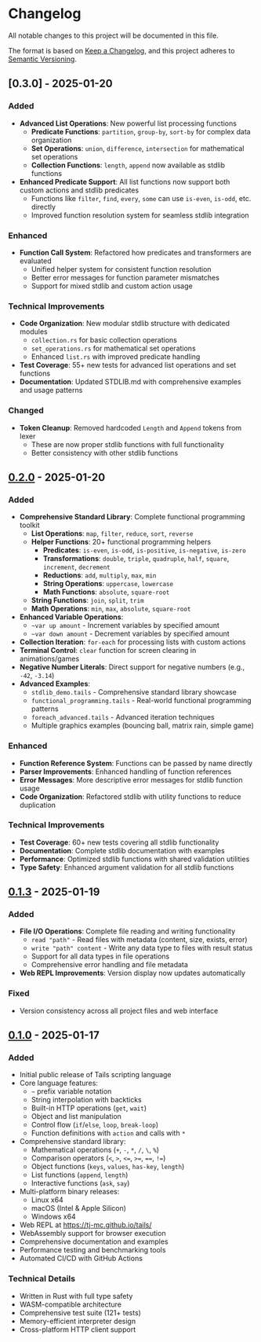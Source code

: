 # Changelog

All notable changes to this project will be documented in this file.

The format is based on [Keep a Changelog](https://keepachangelog.com/en/1.0.0/),
and this project adheres to [Semantic Versioning](https://semver.org/spec/v2.0.0.html).

## [0.3.0] - 2025-01-20

### Added
- **Advanced List Operations**: New powerful list processing functions
  - **Predicate Functions**: `partition`, `group-by`, `sort-by` for complex data organization
  - **Set Operations**: `union`, `difference`, `intersection` for mathematical set operations
  - **Collection Functions**: `length`, `append` now available as stdlib functions
- **Enhanced Predicate Support**: All list functions now support both custom actions and stdlib predicates
  - Functions like `filter`, `find`, `every`, `some` can use `is-even`, `is-odd`, etc. directly
  - Improved function resolution system for seamless stdlib integration

### Enhanced
- **Function Call System**: Refactored how predicates and transformers are evaluated
  - Unified helper system for consistent function resolution
  - Better error messages for function parameter mismatches
  - Support for mixed stdlib and custom action usage

### Technical Improvements
- **Code Organization**: New modular stdlib structure with dedicated modules
  - `collection.rs` for basic collection operations
  - `set_operations.rs` for mathematical set operations
  - Enhanced `list.rs` with improved predicate handling
- **Test Coverage**: 55+ new tests for advanced list operations and set functions
- **Documentation**: Updated STDLIB.md with comprehensive examples and usage patterns

### Changed
- **Token Cleanup**: Removed hardcoded `Length` and `Append` tokens from lexer
  - These are now proper stdlib functions with full functionality
  - Better consistency with other stdlib functions

## [0.2.0] - 2025-01-20

### Added
- **Comprehensive Standard Library**: Complete functional programming toolkit
  - **List Operations**: `map`, `filter`, `reduce`, `sort`, `reverse`
  - **Helper Functions**: 20+ functional programming helpers
    - **Predicates**: `is-even`, `is-odd`, `is-positive`, `is-negative`, `is-zero`
    - **Transformations**: `double`, `triple`, `quadruple`, `half`, `square`, `increment`, `decrement`
    - **Reductions**: `add`, `multiply`, `max`, `min`
    - **String Operations**: `uppercase`, `lowercase`
    - **Math Functions**: `absolute`, `square-root`
  - **String Functions**: `join`, `split`, `trim`
  - **Math Operations**: `min`, `max`, `absolute`, `square-root`
- **Enhanced Variable Operations**:
  - `~var up amount` - Increment variables by specified amount
  - `~var down amount` - Decrement variables by specified amount
- **Collection Iteration**: `for-each` for processing lists with custom actions
- **Terminal Control**: `clear` function for screen clearing in animations/games
- **Negative Number Literals**: Direct support for negative numbers (e.g., `-42`, `-3.14`)
- **Advanced Examples**:
  - `stdlib_demo.tails` - Comprehensive standard library showcase
  - `functional_programming.tails` - Real-world functional programming patterns
  - `foreach_advanced.tails` - Advanced iteration techniques
  - Multiple graphics examples (bouncing ball, matrix rain, simple game)

### Enhanced
- **Function Reference System**: Functions can be passed by name directly
- **Parser Improvements**: Enhanced handling of function references
- **Error Messages**: More descriptive error messages for stdlib function usage
- **Code Organization**: Refactored stdlib with utility functions to reduce duplication

### Technical Improvements
- **Test Coverage**: 60+ new tests covering all stdlib functionality
- **Documentation**: Complete stdlib documentation with examples
- **Performance**: Optimized stdlib functions with shared validation utilities
- **Type Safety**: Enhanced argument validation for all stdlib functions

## [0.1.3] - 2025-01-19

### Added
- **File I/O Operations**: Complete file reading and writing functionality
  - `read "path"` - Read files with metadata (content, size, exists, error)
  - `write "path" content` - Write any data type to files with result status
  - Support for all data types in file operations
  - Comprehensive error handling and file metadata
- **Web REPL Improvements**: Version display now updates automatically

### Fixed
- Version consistency across all project files and web interface

## [0.1.0] - 2025-01-17

### Added
- Initial public release of Tails scripting language
- Core language features:
  - `~` prefix variable notation
  - String interpolation with backticks
  - Built-in HTTP operations (`get`, `wait`)
  - Object and list manipulation
  - Control flow (`if`/`else`, `loop`, `break-loop`)
  - Function definitions with `action` and calls with `*`
- Comprehensive standard library:
  - Mathematical operations (`+`, `-`, `*`, `/`, `\`, `%`)
  - Comparison operators (`<`, `>`, `<=`, `>=`, `==`, `!=`)
  - Object functions (`keys`, `values`, `has-key`, `length`)
  - List functions (`append`, `length`)
  - Interactive functions (`ask`, `say`)
- Multi-platform binary releases:
  - Linux x64
  - macOS (Intel & Apple Silicon)
  - Windows x64
- Web REPL at https://tj-mc.github.io/tails/
- WebAssembly support for browser execution
- Comprehensive documentation and examples
- Performance testing and benchmarking tools
- Automated CI/CD with GitHub Actions

### Technical Details
- Written in Rust with full type safety
- WASM-compatible architecture
- Comprehensive test suite (121+ tests)
- Memory-efficient interpreter design
- Cross-platform HTTP client support

[unreleased]: https://github.com/tj-mc/tails/compare/v0.2.0...HEAD
[0.2.0]: https://github.com/tj-mc/tails/compare/v0.1.3...v0.2.0
[0.1.3]: https://github.com/tj-mc/tails/compare/v0.1.0...v0.1.3
[0.1.0]: https://github.com/tj-mc/tails/releases/tag/v0.1.0